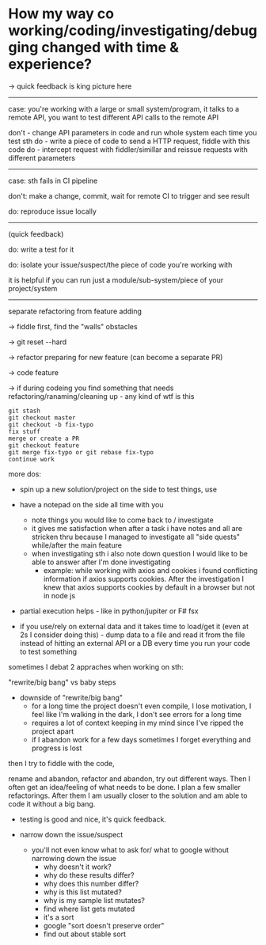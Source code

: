 # How my way co working/coding/investigating/debugging changed with time & experience?

-> quick feedback is king
picture here

---

case: you're working with a large or small system/program, it talks to a remote API, you want to test different API calls to the remote API

don't - change API parameters in code and run whole system each time you test sth
do - write a piece of code to send a HTTP request, fiddle with this code
do - intercept request with fiddler/simillar and reissue requests with different parameters

---

case: sth fails in CI pipeline

don't: make a change, commit, wait for remote CI to trigger and see result

do: reproduce issue locally

---

(quick feedback)

do: write a test for it

do: isolate your issue/suspect/the piece of code you're working with

it is helpful if you can run just a module/sub-system/piece of your project/system

---

separate refactoring from feature adding


-> fiddle first, find the "walls" obstacles

-> git reset --hard

-> refactor preparing for new feature (can become a separate PR)

-> code feature

-> if during codeing you find something that needs refactoring/ranaming/cleaning up - any kind of wtf is this

```
git stash
git checkout master
git checkout -b fix-typo
fix stuff
merge or create a PR
git checkout feature
git merge fix-typo or git rebase fix-typo
continue work
```

more dos:

- spin up a new solution/project on the side to test things, use 

- have a notepad on the side all time with you
    - note things you would like to come back to / investigate
    - it gives me satisfaction when after a task i have notes and all are stricken thru because I managed to investigate all "side quests" while/after the main feature
    - when investigating sth i also note down question I would like to be able to answer after I'm done investigating
        - example: while working with axios and cookies i found conflicting information if axios supports cookies. After the investigation I knew that axios supports cookies by default in a browser but not in node js

- partial execution helps - like in python/jupiter or F# fsx

- if you use/rely on external data and it takes time to load/get it (even at 2s I consider doing this) - dump data to a file and read it from the file instead of hitting an external API or a DB every time you run your code to test something

sometimes I debat 2 appraches when working on sth:

"rewrite/big bang" vs baby steps
- downside of "rewrite/big bang"
    - for a long time the project doesn't even compile, I lose motivation, I feel like I'm walking in the dark, I don't see errors for a long time
    - requires a lot of context keeping in my mind since I've ripped the project apart
    - if I abandon work for a few days sometimes I forget everything and progress is lost

then I try to fiddle with the code,

rename and abandon, refactor and abandon, try out different ways.
Then I often get an idea/feeling of what needs to be done. I plan a few smaller refactorings. After them I am usually closer to the solution and am able to code it without a big bang.


- testing is good and nice, it's quick feedback.


- narrow down the issue/suspect

    - you'll not even know what to ask for/ what to google without narrowing down the issue
        - why doesn't it work?
        - why do these results differ?
        - why does this number differ?
        - why is this list mutated?
        - why is my sample list mutates?
        - find where list gets mutated
        - it's a sort
        - google "sort doesn't preserve order"
        - find out about stable sort

